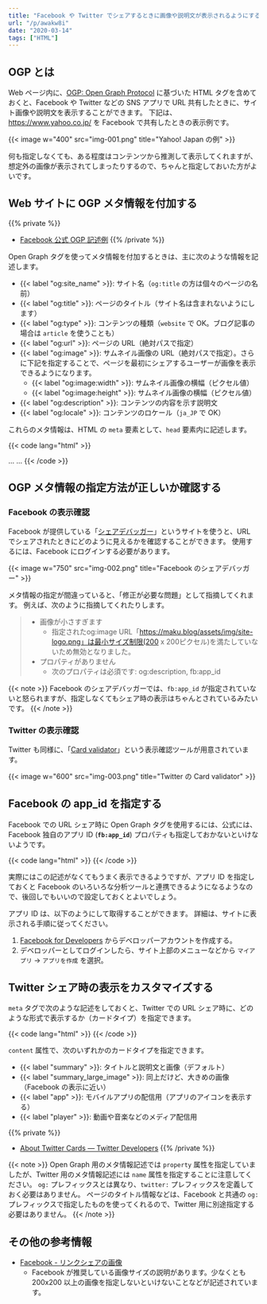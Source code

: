 ```yaml
---
title: "Facebook や Twitter でシェアするときに画像や説明文が表示されるようにする (OGP: Open Graph Protocol)"
url: "/p/awakw8i"
date: "2020-03-14"
tags: ["HTML"]
---
```


OGP とは
----

Web ページ内に、[OGP: Open Graph Protocol](https://ogp.me/) に基づいた HTML タグを含めておくと、Facebook や Twitter などの SNS アプリで URL 共有したときに、サイト画像や説明文を表示することができます。
下記は、https://www.yahoo.co.jp/ を Facebook で共有したときの表示例です。

{{< image w="400" src="img-001.png" title="Yahoo! Japan の例" >}}

何も指定しなくても、ある程度はコンテンツから推測して表示してくれますが、想定外の画像が表示されてしまったりするので、ちゃんと指定しておいた方がよいです。


Web サイトに OGP メタ情報を付加する
----

{{% private %}}
- [Facebook 公式 OGP 記述例](https://developers.facebook.com/docs/sharing/webmasters#markup)
{{% /private %}}

Open Graph タグを使ってメタ情報を付加するときは、主に次のような情報を記述します。

- {{< label "og:site_name" >}}: サイト名（`og:title` の方は個々のページの名前）
- {{< label "og:title" >}}: ページのタイトル（サイト名は含まれないようにします）
- {{< label "og:type" >}}: コンテンツの種類（`website` で OK。ブログ記事の場合は `article` を使うことも）
- {{< label "og:url" >}}: ページの URL（絶対パスで指定）
- {{< label "og:image" >}}: サムネイル画像の URL（絶対パスで指定）。さらに下記を指定することで、ページを最初にシェアするユーザーが画像を表示できるようになります。
  - {{< label "og:image:width" >}}: サムネイル画像の横幅（ピクセル値）
  - {{< label "og:image:height" >}}: サムネイル画像の横幅（ピクセル値）
- {{< label "og:description" >}}: コンテンツの内容を示す説明文
- {{< label "og:locale" >}}: コンテンツのロケール（`ja_JP` で OK）

これらのメタ情報は、HTML の `meta` 要素として、`head` 要素内に記述します。

{{< code lang="html" >}}
<!DOCTYPE html>
<html lang="ja">
<head prefix="og: http://ogp.me/ns# fb: http://ogp.me/ns/fb#">
  <meta charset="UTF-8">
  <meta property="og:site_name" content="まくろぐ" />
  <meta property="og:title" content="OGP とは" />
  <meta property="og:type" content="website" />
  <meta property="og:url" content="https://maku.blog/p/awakw8i" />
  <meta property="og:image" content="https://maku.blog/assets/img/site-logo.png" />
  <meta property="og:image:width" content="600" />
  <meta property="og:image:height" content="315" />
  <meta property="og:description" content="ウェブサイトに OGP メタ情報を付加すると、SNS でリンクを共有したときの表示をカスタマイズすることができます。" />
  <meta property="og:locale" content="ja_JP" />
  <title>OGP とは | まくろぐ</title>
  ...
</head>
...
{{< /code >}}


OGP メタ情報の指定方法が正しいか確認する
----

### Facebook の表示確認

Facebook が提供している「[シェアデバッガー](https://developers.facebook.com/tools/debug/)」というサイトを使うと、URL でシェアされたときにどのように見えるかを確認することができます。
使用するには、Facebook にログインする必要があります。

{{< image w="750" src="img-002.png" title="Facebook のシェアデバッガー" >}}

メタ情報の指定が間違っていると、「修正が必要な問題」として指摘してくれます。
例えば、次のように指摘してくれたりします。

> - 画像が小さすぎます
>     - 指定されたog:image URL「https://maku.blog/assets/img/site-logo.png」は最小サイズ制限(200 x 200ピクセル)を満たしていないため無効となりました。
> - プロパティがありません
>     - 次のプロパティは必須です: og:description, fb:app_id

{{< note >}}
Facebook のシェアデバッガーでは、`fb:app_id` が指定されていないと怒られますが、指定しなくてもシェア時の表示はちゃんとされているみたいです。
{{< /note >}}


### Twitter の表示確認

Twitter も同様に、「[Card validator](https://cards-dev.twitter.com/validator)」という表示確認ツールが用意されています。

{{< image w="600" src="img-003.png" title="Twitter の Card validator" >}}


Facebook の app_id を指定する
----

Facebook での URL シェア時に Open Graph タグを使用するには、公式には、Facebook 独自のアプリ ID (**`fb:app_id`**) プロパティも指定しておかないといけないようです。

{{< code lang="html" >}}
<meta property="fb:app_id" content="123456789012345" />
{{< /code >}}

実際にはこの記述がなくてもうまく表示できるようですが、アプリ ID を指定しておくと Facebook のいろいろな分析ツールと連携できるようになるようなので、後回しでもいいので設定しておくとよいでしょう。

アプリ ID は、以下のようにして取得することができます。
詳細は、サイトに表示される手順に従ってください。

1. [Facebook for Developers](https://developers.facebook.com/) からデベロッパーアカウントを作成する。
2. デベロッパーとしてログインしたら、サイト上部のメニューなどから `マイアプリ` → `アプリを作成` を選択。


Twitter シェア時の表示をカスタマイズする
----

`meta` タグで次のような記述をしておくと、Twitter での URL シェア時に、どのような形式で表示するか（カードタイプ）を指定できます。

{{< code lang="html" >}}
<meta name="twitter:card" content="summary" />
{{< /code >}}

`content` 属性で、次のいずれかのカードタイプを指定できます。

- {{< label "summary" >}}: タイトルと説明文と画像（デフォルト）
- {{< label "summary_large_image" >}}: 同上だけど、大きめの画像（Facebook の表示に近い）
- {{< label "app" >}}: モバイルアプリの配信用（アプリのアイコンを表示する）
- {{< label "player" >}}: 動画や音楽などのメディア配信用

{{% private %}}
- [About Twitter Cards — Twitter Developers](https://developer.twitter.com/en/docs/tweets/optimize-with-cards/overview/abouts-cards)
{{% /private %}}

{{< note >}}
Open Graph 用のメタ情報記述では `property` 属性を指定していましたが、Twitter 用のメタ情報記述には `name` 属性を指定することに注意してください。
`og:` プレフィックスとは異なり、`twitter:` プレフィックスを定義しておく必要はありません。
ページのタイトル情報などは、Facebook と共通の `og:` プレフィックスで指定したものを使ってくれるので、Twitter 用に別途指定する必要はありません。
{{< /note >}}


その他の参考情報
----

- [Facebook - リンクシェアの画像](https://developers.facebook.com/docs/sharing/webmasters/images)
    - Facebook が推奨している画像サイズの説明があります。少なくとも 200x200 以上の画像を指定しないといけないことなどが記述されています。


